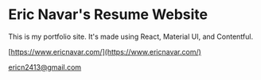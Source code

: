 ﻿# Eric Navar's Resume Website

This is my portfolio site. It's made using React, Material UI, and Contentful.

[https://www.ericnavar.com/](https://www.ericnavar.com/)

ericn2413@gmail.com
